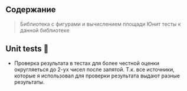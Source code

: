 ## Содержание

> Библиотека с фигурами и вычислением площади
> Юнит тесты к данной библиотеке

## Unit tests 🧪
 
- Проверка результата в тестах для более честной оценки округляеться до 2-ух чисел после запятой. Т.к. все источники, которые я использовал для проверки результата выдают разные результаты.
